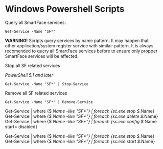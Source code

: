 # Windows Powershell Scripts

Query all SmartFace services:
```
Get-Service -Name "SF*"
```

**WARNING!** 
Scripts query services by name pattern. It may happen that other application/system register service with similair pattern. It is always recomended to query all SmartFace services before to ensure only propper SmartFace services will be affected.

Stop all SF related services

*PowerShell 5.1 and later*
```
Get-Service -Name "SF*" | Stop-Service
```

Remove all SF related services
```
Get-Service -Name "SF*" | Remove-Service
```

Get-Service | where {$_.Name -like "SF*"} | foreach {sc.exe stop $_.Name}
Get-Service | where {$_.Name -like "SF*"} | foreach {sc.exe delete $_.Name}
Get-Service | where {$_.Name -like "SF*"} | foreach {sc.exe config $_.Name start= disabled}

Get-Service | where {$_.Name -like "SF*"} | foreach {sc.exe stop $_.Name}
Get-Service | where {$_.Name -like "SF*"} | foreach {sc.exe start $_.Name}